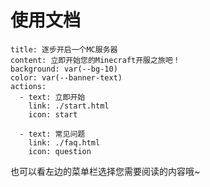 # 使用文档
```component VPBanner
title: 逐步开启一个MC服务器
content: 立即开始您的Minecraft开服之旅吧！
background: var(--bg-10)
color: var(--banner-text)
actions:
  - text: 立即开始
    link: ./start.html
    icon: start
    
  - text: 常见问题
    link: ./faq.html
    icon: question
```

也可以看左边的菜单栏选择您需要阅读的内容哦~